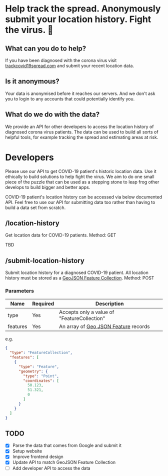 # Help track the spread. Anonymously submit your location history. Fight the virus. 💪

## What can you do to help?
If you have been diagnosed with the corona virus visit [trackcovid19spread.com](https://www.trackcovid19spread.com) and submit your recent location data.

## Is it anonymous? 
Your data is anonymised before it reaches our servers. And we don't ask you to login to any accounts that could potentially identify you. 

## What do we do with the data?
We provide an API for other developers to access the location history of diagnosed corona virus patients. The data can be used to build all sorts of helpful tools, for example tracking the spread and estimating areas at risk.

# Developers

Please use our API to get COVID-19 patient's historic location data. Use it ethically to build solutions to help fight the virus. We aim to do one small piece of the puzzle that can be used as a stepping stone to leap frog other develops to build bigger and better apps.

COVID-19 patient's location history can be accessed via below documented API. Feel free to use our API for submitting data too rather than having to build a data set from scratch.

## /location-history

Get location data for COVID-19 patients.
Method: GET

TBD

## /submit-location-history

Submit location history for a diagnosed COVID-19 patient. All location history must be stored as a [GeoJSON Feature Collection](https://tools.ietf.org/html/rfc7946#section-3.3).
Method: POST
### Parameters
| Name  | Required | Description
| ------------- | ------------- | ------- |
| type | Yes | Accepts only a value of "FeatureCollection" |
| features | Yes | An array of [Geo JSON Feature](https://tools.ietf.org/html/rfc7946#section-3.2) records | 

e.g.
```json
{
  "type": "FeatureCollection",
  "features": [
    {
      "type": "Feature",
      "geometry": {
        "type": "Point",
        "coordinates": [
          50.123,
          51.321,
          0
        ]
      }
    }
  ]
}
```


## TODO
- [x] Parse the data that comes from Google and submit it
- [x] Setup website
- [x] Improve frontend design
- [x] Update API to match GeoJSON Feature Collection
- [ ] Add developer API to access the data